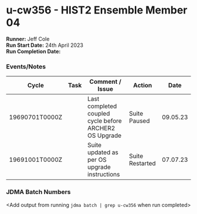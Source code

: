 # u-cw356 - HIST2 Ensemble Member 04

**Runner:**  Jeff Cole  
**Run Start Date:** 24th April 2023  
**Run Completion Date:**  

### Events/Notes

| Cycle | Task | Comment / Issue | Action | Date |
| ---   | ---  | ---             | ---    | ---  |
| 19690701T0000Z    |    | Last completed coupled cycle before ARCHER2 OS Upgrade   | Suite Paused   | 09.05.23   |
| 19691001T0000Z    |    | Suite updated as per OS upgrade instructions | Suite Restarted | 07.07.23 |

### JDMA Batch Numbers

<Add output from running `jdma batch | grep u-cw356` when run completed>
